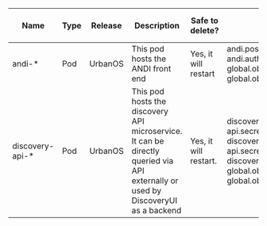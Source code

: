 | Name | Type | Release | Description | Safe to delete? | Secrets | Kustomized? | Managed by Operator? | Chart repository | Triage Flow/Troubleshooting Docs |
| ----------- | ----------- | ----------- | ----------- | ----------- | ----------- | ----------- | ----------- | ----------- | ----------- |
| andi-* | Pod | UrbanOS | This pod hosts the ANDI front end | Yes, it will restart | andi.postgres.password, andi.auth.auth0_client_secret, global.objectStore.accessKey, global.objectStore.accessSecret | No | No | https://github.com/UrbanOS-Public/charts/tree/master/charts/andi | NA |
| discovery-api-* | Pod | UrbanOS | This pod hosts the discovery API microservice. It can be directly queried via API externally or used by DiscoveryUI as a backend  | Yes, it will restart. | discovery-api.secrets.discoveryApiPresignKey, discovery-api.secrets.guardianSecretKey, discovery-api.postgres.password, global.objectStore.accessKey, global.objectStore.accessSecret | No | No | https://github.com/UrbanOS-Public/charts/tree/master/charts/discovery-api | NA |

